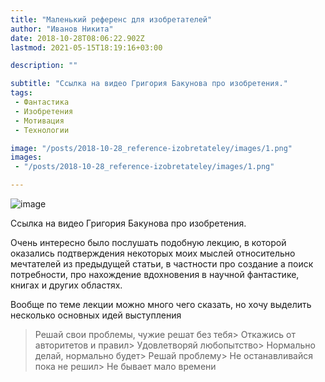 ```yaml
---
title: "Маленький референс для изобретателей"
author: "Иванов Никита"
date: 2018-10-28T08:06:22.902Z
lastmod: 2021-05-15T18:19:16+03:00

description: ""

subtitle: "Ссылка на видео Григория Бакунова про изобретения."
tags:
 - Фантастика
 - Изобретения
 - Мотивация
 - Технологии

image: "/posts/2018-10-28_reference-izobretateley/images/1.png" 
images:
 - "/posts/2018-10-28_reference-izobretateley/images/1.png"

---
```


![image](/posts/2018-10-28_reference-izobretateley/images/1.png#layoutTextWidth)


Ссылка на видео Григория Бакунова про изобретения.






Очень интересно было послушать подобную лекцию, в которой оказались подтверждения некоторых моих мыслей относительно мечтателей из предыдущей статьи, в частности про создание а поиск потребности, про нахождение вдохновения в научной фантастике, книгах и других областях.

Вообще по теме лекции можно много чего сказать, но хочу выделить несколько основных идей выступления
> Решай свои проблемы, чужие решат без тебя> Откажись от авторитетов и правил> Удовлетворяй любопытство> Нормально делай, нормально будет> Решай проблему> Не останавливайся пока не решил> Не бывает мало времени
